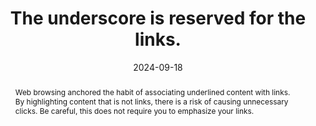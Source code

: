 ---
N: "134"
Rubrique: Links
title: The underscore is reserved for the links.
abstract: Web browsing anchored the habit of associating underlined content with links. By highlighting content that is not links, there is a risk of causing unnecessary clicks. Be careful, this does not require you to emphasize your links.
categories:
  - Links
agrege: O4134-E042
opquast: 4 134
indiceebook: "42"
description: Rule 042
before: "041"
weight: "042"
after: "043"
actif: "1"
layout: rules
date: 2024-09-18
tags:
  - Accessibility
  - Usability
objectif:
  - Avoid unnecessary clicks on content marked as hyperlinks.
  - Facilitate the identification of links.
Meo:
  - Do not use underscore for simple texts or elements that do not constitute links.
Controle:
  - In each file containing underlined content&nbsp;:<ul><li>Identify underlined texts in ebook;</li><li>Controlling the nature of these contents to verify whether they are actually hyperlinks.</li></ul>
epubcheck: null
ace: null
humancheck: true
ReadiumGoToolkit: null
Source:
  - Opquast
Referentiel:
  - ""
steps:
  - Design
  - Development
---